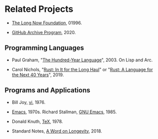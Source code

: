 ---
---

# Related Projects

- [The Long Now Foundation](http://longnow.org/), 01996.

- [GitHub Archive Program](https://archiveprogram.github.com/), 2020.


## Programming Languages

- Paul Graham, "[The Hundred-Year Language](http://www.paulgraham.com/hundred.html)", 2003. On Lisp and Arc.

- Carol Nichols, "[Rust: In It for the Long Haul](https://learning.acm.org/techtalks/rust)" or "[Rust: A Language for the Next 40 Years](https://www.youtube.com/watch?v=A3AdN7U24iU)", 2019.


## Programs and Applications

- Bill Joy, [vi](https://en.wikipedia.org/wiki/Vi), 1976.

- [Emacs](https://en.wikipedia.org/wiki/Emacs), 1970s. Richard Stallman, [GNU Emacs](https://www.gnu.org/software/emacs/), 1985.

- Donald Knuth, [TeX](https://en.wikipedia.org/wiki/TeX), 1978.

- Standard Notes, [A Word on Longevity](https://standardnotes.org/longevity), 2018.

